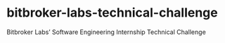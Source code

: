 # bitbroker-labs-technical-challenge
Bitbroker Labs’ Software Engineering Internship Technical Challenge
